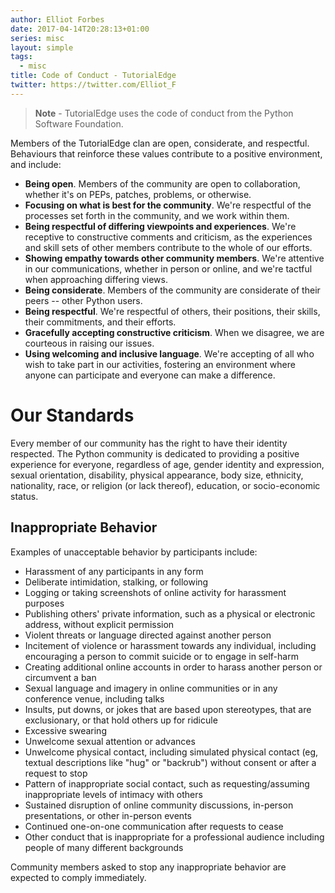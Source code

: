 ```yaml
---
author: Elliot Forbes
date: 2017-04-14T20:28:13+01:00
series: misc
layout: simple
tags:
  - misc
title: Code of Conduct - TutorialEdge
twitter: https://twitter.com/Elliot_F
---
```


> **Note** - TutorialEdge uses the code of conduct from the Python Software Foundation. 

Members of the TutorialEdge clan are open, considerate, and respectful. Behaviours that reinforce these values contribute to a positive environment, and include:

* **Being open**. Members of the community are open to collaboration, whether it's on PEPs, patches, problems, or otherwise.
* **Focusing on what is best for the community**. We're respectful of the processes set forth in the community, and we work within them.
* **Being respectful of differing viewpoints and experiences**. We're receptive to constructive comments and criticism, as the experiences and skill sets of other members contribute to the whole of our efforts.
* **Showing empathy towards other community members**. We're attentive in our communications, whether in person or online, and we're tactful when approaching differing views.
* **Being considerate**. Members of the community are considerate of their peers -- other Python users.
* **Being respectful**. We're respectful of others, their positions, their skills, their commitments, and their efforts.
* **Gracefully accepting constructive criticism**. When we disagree, we are courteous in raising our issues.
* **Using welcoming and inclusive language**. We're accepting of all who wish to take part in our activities, fostering an environment where anyone can participate and everyone can make a difference.

# Our Standards

Every member of our community has the right to have their identity respected. The Python community is dedicated to providing a positive experience for everyone, regardless of age, gender identity and expression, sexual orientation, disability, physical appearance, body size, ethnicity, nationality, race, or religion (or lack thereof), education, or socio-economic status.

## Inappropriate Behavior

Examples of unacceptable behavior by participants include:

* Harassment of any participants in any form
* Deliberate intimidation, stalking, or following
* Logging or taking screenshots of online activity for harassment purposes
* Publishing others' private information, such as a physical or electronic address, without explicit permission
* Violent threats or language directed against another person
* Incitement of violence or harassment towards any individual, including encouraging a person to commit suicide or to engage in self-harm
* Creating additional online accounts in order to harass another person or circumvent a ban
* Sexual language and imagery in online communities or in any conference venue, including talks
* Insults, put downs, or jokes that are based upon stereotypes, that are exclusionary, or that hold others up for ridicule
* Excessive swearing
* Unwelcome sexual attention or advances
* Unwelcome physical contact, including simulated physical contact (eg, textual descriptions like "hug" or "backrub") without consent or after a request to stop
* Pattern of inappropriate social contact, such as requesting/assuming inappropriate levels of intimacy with others
* Sustained disruption of online community discussions, in-person presentations, or other in-person events
* Continued one-on-one communication after requests to cease
* Other conduct that is inappropriate for a professional audience including people of many different backgrounds

Community members asked to stop any inappropriate behavior are expected to comply immediately.